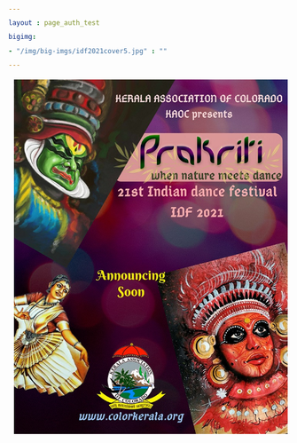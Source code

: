 ```yaml
---
layout : page_auth_test
bigimg:
- "/img/big-imgs/idf2021cover5.jpg" : ""
---
```

<body style="font-serif;line-height:1.8">
<div style="margin-left:10px;line-height:2">
  <p align="center">
    <img src="/img/images_2020/idf/idf2021poster.jpg" class="center">
  </p>
</div>
</body>
